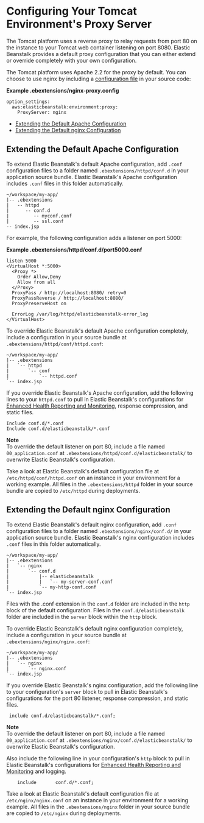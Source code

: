 # Configuring Your Tomcat Environment's Proxy Server<a name="java-tomcat-proxy"></a>

The Tomcat platform uses a reverse proxy to relay requests from port 80 on the instance to your Tomcat web container listening on port 8080\. Elastic Beanstalk provides a default proxy configuration that you can either extend or override completely with your own configuration\.

The Tomcat platform uses Apache 2\.2 for the proxy by default\. You can choose to use nginx by including a [configuration file](ebextensions.md) in your source code:

**Example \.ebextensions/nginx\-proxy\.config**  

```
option_settings:
  aws:elasticbeanstalk:environment:proxy:
    ProxyServer: nginx
```


+ [Extending the Default Apache Configuration](#java-tomcat-proxy-apache)
+ [Extending the Default nginx Configuration](#java-tomcat-proxy-nginx)

## Extending the Default Apache Configuration<a name="java-tomcat-proxy-apache"></a>

To extend Elastic Beanstalk's default Apache configuration, add `.conf` configuration files to a folder named `.ebextensions/httpd/conf.d` in your application source bundle\. Elastic Beanstalk's Apache configuration includes `.conf` files in this folder automatically\.

```
~/workspace/my-app/
|-- .ebextensions
|   -- httpd
|      -- conf.d
|         -- myconf.conf
|         -- ssl.conf
-- index.jsp
```

For example, the following configuration adds a listener on port 5000:

**Example \.ebextensions/httpd/conf\.d/port5000\.conf**  

```
listen 5000
<VirtualHost *:5000>
  <Proxy *>
    Order Allow,Deny
    Allow from all
  </Proxy>
  ProxyPass / http://localhost:8080/ retry=0
  ProxyPassReverse / http://localhost:8080/
  ProxyPreserveHost on

  ErrorLog /var/log/httpd/elasticbeanstalk-error_log
</VirtualHost>
```

To override Elastic Beanstalk's default Apache configuration completely, include a configuration in your source bundle at `.ebextensions/httpd/conf/httpd.conf`:

```
~/workspace/my-app/
|-- .ebextensions
|   `-- httpd
|       `-- conf
|           `-- httpd.conf
`-- index.jsp
```

If you override Elastic Beanstalk's Apache configuration, add the following lines to your `httpd.conf` to pull in Elastic Beanstalk's configurations for [Enhanced Health Reporting and Monitoring](health-enhanced.md), response compression, and static files\.

```
Include conf.d/*.conf
Include conf.d/elasticbeanstalk/*.conf
```

**Note**  
To override the default listener on port 80, include a file named `00_application.conf` at `.ebextensions/httpd/conf.d/elasticbeanstalk/` to overwrite Elastic Beanstalk's configuration\.

Take a look at Elastic Beanstalk's default configuration file at `/etc/httpd/conf/httpd.conf` on an instance in your environment for a working example\. All files in the `.ebextensions/httpd` folder in your source bundle are copied to `/etc/httpd` during deployments\.

## Extending the Default nginx Configuration<a name="java-tomcat-proxy-nginx"></a>

To extend Elastic Beanstalk's default nginx configuration, add `.conf` configuration files to a folder named `.ebextensions/nginx/conf.d/` in your application source bundle\. Elastic Beanstalk's nginx configuration includes `.conf` files in this folder automatically\.

```
~/workspace/my-app/
|-- .ebextensions
|   `-- nginx
|       `-- conf.d
|           |-- elasticbeanstalk
|           |   `-- my-server-conf.conf
|           `-- my-http-conf.conf
`-- index.jsp
```

Files with the \.conf extension in the `conf.d` folder are included in the `http` block of the default configuration\. Files in the `conf.d/elasticbeanstalk` folder are included in the `server` block within the `http` block\.

To override Elastic Beanstalk's default nginx configuration completely, include a configuration in your source bundle at `.ebextensions/nginx/nginx.conf`:

```
~/workspace/my-app/
|-- .ebextensions
|   `-- nginx
|       `-- nginx.conf
`-- index.jsp
```

If you override Elastic Beanstalk's nginx configuration, add the following line to your configuration's `server` block to pull in Elastic Beanstalk's configurations for the port 80 listener, response compression, and static files\.

```
 include conf.d/elasticbeanstalk/*.conf;
```

**Note**  
To override the default listener on port 80, include a file named `00_application.conf` at `.ebextensions/nginx/conf.d/elasticbeanstalk/` to overwrite Elastic Beanstalk's configuration\.

Also include the following line in your configuration's `http` block to pull in Elastic Beanstalk's configurations for [Enhanced Health Reporting and Monitoring](health-enhanced.md) and logging\.

```
    include       conf.d/*.conf;
```

Take a look at Elastic Beanstalk's default configuration file at `/etc/nginx/nginx.conf` on an instance in your environment for a working example\. All files in the `.ebextensions/nginx` folder in your source bundle are copied to `/etc/nginx` during deployments\.